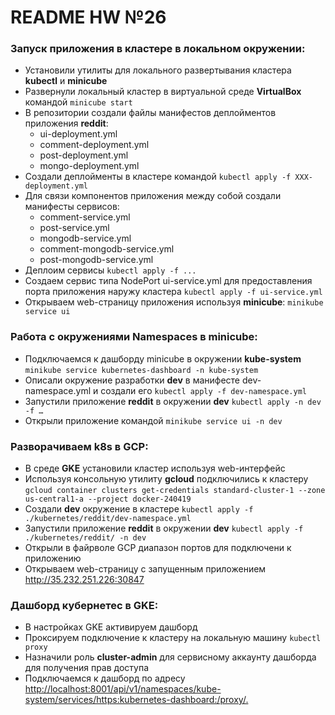 # README HW №26
### **Запуск приложения в кластере в локальном окружении:**
  - Установили утилиты для локального развертывания кластера **kubectl** и **minicube**
  - Развернули локальный кластер в виртуальной среде **VirtualBox** командой ```minicube start```
  - В репозитории создали файлы манифестов деплойментов приложения **reddit**:
    - ui-deployment.yml
    - comment-deployment.yml
    - post-deployment.yml
    - mongo-deployment.yml
  - Создали деплойменты в кластере командой ```kubectl apply -f XXX-deployment.yml```
  - Для связи компонентов приложения между собой создали манифесты сервисов:
    - comment-service.yml
    - post-service.yml
    - mongodb-service.yml
    - comment-mongodb-service.yml
    - post-mongodb-service.yml
  - Деплоим сервисы ```kubectl apply -f ...```
  - Создаем сервис типа NodePort ui-service.yml для предоставления порта приложения наружу кластера ```kubectl apply -f ui-service.yml```
  - Открываем web-страницу приложения используя **minicube**: ```minikube service ui```
### **Работа с окружениями Namespaces в minicube:**
  - Подключаемся к дашборду minicube в окружении **kube-system** ```minikube service kubernetes-dashboard -n kube-system```
  - Описали окружение разработки **dev** в манифесте dev-namespace.yml и создали его ```kubectl apply -f dev-namespace.yml```
  - Запустили приложение **reddit** в окружении **dev** ```kubectl apply -n dev -f …```
  - Открыли приложение командой ```minikube service ui -n dev```
### **Разворачиваем k8s в GCP:**
  - В среде **GKE** установили кластер используя web-интерфейс
  - Используя консольную утилиту **gcloud** подключились к кластеру ```gcloud container clusters get-credentials standard-cluster-1 --zone us-central1-a --project docker-240419```
  - Создали **dev** окружение в кластере ```kubectl apply -f ./kubernetes/reddit/dev-namespace.yml```
  - Запустили приложение **reddit** в окружении **dev** ```kubectl apply -f ./kubernetes/reddit/ -n dev```
  - Открыли в файрволе GCP диапазон портов для подключени к приложению
  - Открываем web-страницу с запущенным приложением <http://35.232.251.226:30847>
### **Дашборд кубернетес в GKE:**
  - В настройках GKE активируем дашборд
  - Проксируем подключение к кластеру на локальную машину ```kubectl proxy```
  - Назначили роль **cluster-admin** для сервисному аккаунту дашборда для получения прав доступа
  - Подключаемся к дашборд по адресу <http://localhost:8001/api/v1/namespaces/kube-system/services/https:kubernetes-dashboard:/proxy/.>
